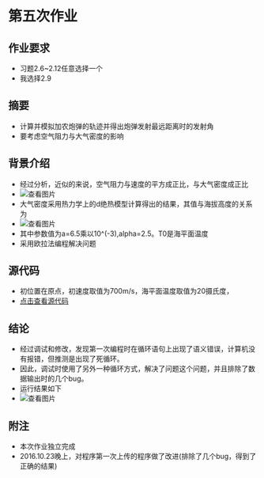 # 第五次作业

## 作业要求
* 习题2.6~2.12任意选择一个
* 我选择2.9

## 摘要
* 计算并模拟加农炮弹的轨迹并得出炮弹发射最远距离时的发射角
* 要考虑空气阻力与大气密度的影响

## 背景介绍
* 经过分析，近似的来说，空气阻力与速度的平方成正比，与大气密度成正比
* ![查看图片](http://a2.qpic.cn/psb?/V14dvOL90MQVdu/j2QsH7Q.pQ.vRUPusE2CFXB2lZk80HsO6C*xSaK9uNk!/b/dAkBAAAAAAAA&bo=GAFLAAAAAAADB3A!&rf=viewer_4)
* 大气密度采用热力学上的d绝热模型计算得出的结果，其值与海拔高度的关系为
* ![查看图片](http://a2.qpic.cn/psb?/V14dvOL90MQVdu/0nJB8XJ.PjoarcOZo0HVPOOXYBdT.SQrc8gUZFdd0rQ!/b/dAkBAAAAAAAA&bo=0ABKAAAAAAADB7g!&rf=viewer_4)
* 其中参数值为a=6.5乘以10^(-3),alpha=2.5。T0是海平面温度
* 采用欧拉法编程解决问题

## 源代码
* 初位置在原点，初速度取值为700m/s，海平面温度取值为20摄氏度，
* [点击查看源代码](https://github.com/chunx1ng/computational_physics_N2014301890026/blob/master/Exercise05/ex05.py)

## 结论
* 经过调试和修改，发现第一次编程时在循环语句上出现了语义错误，计算机没有报错，但推测是出现了死循环。
* 因此，调试时使用了另外一种循环方式，解决了问题这个问题，并且排除了数据输出时的几个bug。
* 运行结果如下
* ![查看图片](http://a3.qpic.cn/psb?/V14dvOL90MQVdu/HA1T9s52YDY0oBbG*2YklHpb0jSa0VmzuJLtTHXe.2g!/b/dAoBAAAAAAAA&bo=GAIFAQAAAAADBzw!&rf=viewer_4)

## 附注
* 本次作业独立完成
* 2016.10.23晚上，对程序第一次上传的程序做了改进(排除了几个bug，得到了正确的结果)
